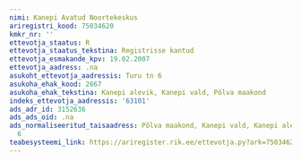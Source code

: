 ```yaml
---
nimi: Kanepi Avatud Noortekeskus
ariregistri_kood: 75034620
kmkr_nr: ''
ettevotja_staatus: R
ettevotja_staatus_tekstina: Registrisse kantud
ettevotja_esmakande_kpv: 19.02.2007
ettevotja_aadress: .na
asukoht_ettevotja_aadressis: Turu tn 6
asukoha_ehak_kood: 2667
asukoha_ehak_tekstina: Kanepi alevik, Kanepi vald, Põlva maakond
indeks_ettevotja_aadressis: '63101'
ads_adr_id: 3152636
ads_ads_oid: .na
ads_normaliseeritud_taisaadress: Põlva maakond, Kanepi vald, Kanepi alevik, Turu tn
  6
teabesysteemi_link: https://ariregister.rik.ee/ettevotja.py?ark=75034620&ref=rekvisiidid
---
```

